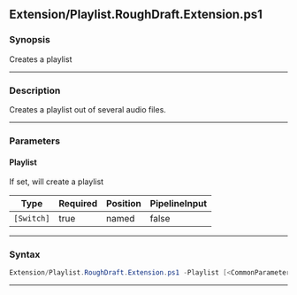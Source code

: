 
Extension/Playlist.RoughDraft.Extension.ps1
-------------------------------------------
### Synopsis
Creates a playlist

---
### Description

Creates a playlist out of several audio files.

---
### Parameters
#### **Playlist**

If set, will create a playlist






|Type      |Required|Position|PipelineInput|
|----------|--------|--------|-------------|
|`[Switch]`|true    |named   |false        |



---
### Syntax
```PowerShell
Extension/Playlist.RoughDraft.Extension.ps1 -Playlist [<CommonParameters>]
```
---




